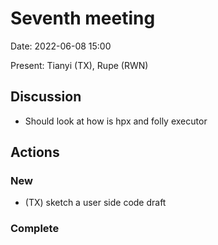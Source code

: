 # Seventh meeting

Date: 2022-06-08 15:00

Present: Tianyi (TX), Rupe (RWN)

## Discussion

- Should look at how is hpx and folly executor
  


## Actions

### New

- (TX) sketch a user side code draft

### Complete

